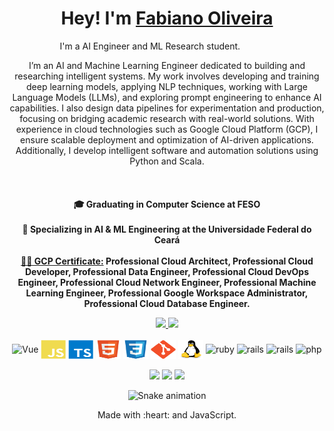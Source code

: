 <div>
  
  <h1 align="center">
    Hey! I'm 
    <a href="https://www.linkedin.com/in/fabianooliveiraoficial//">Fabiano Oliveira</a>
  </h1>
  
  <p align="center">
    I'm a AI Engineer and ML Research student.
    <a href="https://instagram.com/fabiirick" target="_blank">
      <img
           width="10%" 
           align="center" 
           valign="middle" 
           target="_blank" 
      />
    </a>  
  </p>
  
  <p align="center">
    I’m an AI and Machine Learning Engineer dedicated to building and researching intelligent systems. My work involves developing and training deep learning models, applying NLP techniques, working with Large Language Models (LLMs), and exploring prompt engineering to enhance AI capabilities. I also design data pipelines for experimentation and production, focusing on bridging academic research with real-world solutions. With experience in cloud technologies such as Google Cloud Platform (GCP), I ensure scalable deployment and optimization of AI-driven applications. Additionally, I develop intelligent software and automation solutions using Python and Scala.
    <br/><br/><br/><br/>
<strong>🎓 Graduating in Computer Science at FESO</strong>
    <br/><br/>
<strong>🤖 Specializing in AI & ML Engineering at the Universidade Federal do Ceará</strong>
    <br/><br/>
<strong><a href="https://g.dev/fabianooliveira">🧑‍💻 GCP Certificate:</a> Professional Cloud Architect, Professional Cloud Developer, Professional Data Engineer, Professional Cloud DevOps Engineer, Professional Cloud Network Engineer, Professional Machine Learning Engineer, Professional Google Workspace Administrator, Professional Cloud Database Engineer.</strong>
    
  </p>
  
</div>

<div align="center">
  <a href="https://github.com/fabimhso">
    <img height="150em" src="https://github-readme-stats.vercel.app/api?username=fabimhso&count_private=true&include_all_commits=true&show_icons=true&theme=dracula&hide_border=false&show_owner=true"/>
    <img height="150em" src="https://github-readme-stats.vercel.app/api/top-langs/?username=fabimhso&theme=dracula&hide_border=false&&layout=compact"/>
  </a>
</div>

<div align="center" valign="top"><br>
  <img align="center" alt="Vue" height="30" width="40" src="https://cdn.worldvectorlogo.com/logos/vue-9.svg">
  <img align="center" alt="Js" height="30" width="40" src="https://raw.githubusercontent.com/devicons/devicon/master/icons/javascript/javascript-plain.svg">
  <img align="center" alt="Ts" height="30" width="40" src="https://raw.githubusercontent.com/devicons/devicon/master/icons/typescript/typescript-plain.svg">
  <img align="center" alt="HTML" height="30" width="40" src="https://raw.githubusercontent.com/devicons/devicon/master/icons/html5/html5-original.svg">
  <img align="center" alt="CSS" height="30" width="40" src="https://raw.githubusercontent.com/devicons/devicon/master/icons/css3/css3-original.svg">
  <img align="center" alt="git" height="30" width="40" src="https://raw.githubusercontent.com/devicons/devicon/master/icons/git/git-original.svg">
  <img align="center" alt="linux" height="30" width="40" src="https://raw.githubusercontent.com/devicons/devicon/master/icons/linux/linux-original.svg">
  <img align="center" alt="ruby" height="30" width="40" src="https://raw.githubusercontent.com/jmnote/z-icons/master/svg/ruby.svg">
  <img align="center" alt="rails" height="30" width="40" src="https://cdn.worldvectorlogo.com/logos/rails-1.svg">
  <img align="center" alt="rails" height="30" width="40" src="https://cdn.worldvectorlogo.com/logos/sinatra.svg">
  <img align="center" alt="php" height="30" width="40" src="https://raw.githubusercontent.com/jmnote/z-icons/master/svg/php.svg">
</div><br>

<div align="center">
  <a href="www.instagram.com/henrikzsilva/" target="_blank"><img src="https://img.shields.io/badge/-Instagram-%23E4405F?style=for-the-badge&logo=instagram&logoColor=white" target="_blank"></a>
  <a href="https://www.linkedin.com/in/fabianooliveiraoficial/" target="_blank"><img src="https://img.shields.io/badge/-LinkedIn-%230077B5?style=for-the-badge&logo=linkedin&logoColor=white" target="_blank"></a> 
  <a href="mailto:hsofabi05@gmail.com"><img src="https://img.shields.io/badge/-Gmail-%23333?style=for-the-badge&logo=gmail&logoColor=white" target="_blank"></a>
</div>

<div align="center">

  ![Snake animation](https://github.com/danielbped/danielbped/blob/output/github-contribution-grid-snake.svg)
  
</div>

<div align="center">
  <p>Made with :heart: and JavaScript.</p>
</div>
